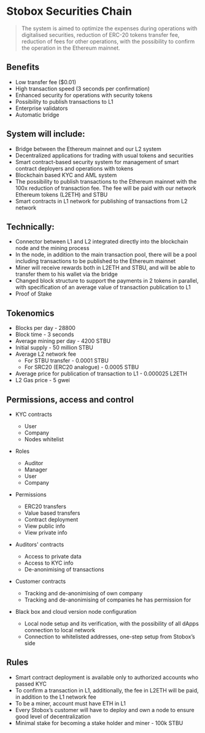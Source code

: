 # Stobox Securities Chain
> The system is aimed to optimize the expenses during operations with digitalised securities, reduction of ERC-20 tokens transfer fee, reduction of fees for other operations, with the possibility to confirm the operation in the Ethereum mainnet.

## Benefits

- Low transfer fee ($0.01)
- High transaction speed (3 seconds per confirmation)
- Enhanced security for operations with security tokens
- Possibility to publish transactions to L1
- Enterprise validators
- Automatic bridge

## System will include:

- Bridge between the Ethereum mainnet and our L2 system
- Decentralized applications for trading with usual tokens and securities
- Smart contract-based security system for management of smart contract deployers and operations with tokens
- Blockchain based KYC and AML system
- The possibility to publish transactions to the Ethereum mainnet with the 100x reduction of transaction fee. The fee will be paid with our network Ethereum tokens (L2ETH) and STBU
- Smart contracts in L1 network for publishing of transactions from L2 network

## Technically:

- Connector between L1 and L2 integrated directly into the blockchain node and the mining process
- In the node, in addition to the main transaction pool, there will be a pool including transactions to be published to the Ethereum mainnet
- Miner will receive rewards both in L2ETH and STBU, and will be able to transfer them to his wallet via the bridge
- Changed block structure to support the payments in 2 tokens in parallel, with specification of an average value of transaction publication to L1
- Proof of Stake 

## Tokenomics

- Blocks per day - 28800
- Block time - 3 seconds
- Average mining per day - 4200 STBU
- Initial supply - 50 million STBU
- Average L2 network fee 
  - For STBU transfer - 0.0001 STBU
  - For SRC20 (ERC20 analogue) - 0.0005 STBU
- Average price for publication of transaction to L1 - 0.000025 L2ETH
- L2 Gas price - 5 gwei


## Permissions, access and control

- KYC contracts
  - User
  - Company
  - Nodes whitelist
  
- Roles
  - Auditor
  - Manager
  - User
  - Company

- Permissions
  - ERC20 transfers
  - Value based transfers
  - Contract deployment
  - View public info
  - View private info

- Auditors' contracts
  - Access to private data
  - Access to KYC info
  - De-anonimising of transactions

- Customer contracts
  - Tracking and de-anonimising of own company
  - Tracking and de-anonimising of companies he has permission for

- Black box and cloud version node configuration
  - Local node setup and its verification, with the possibility of all dApps connection to local network
  - Connection to whitelisted addresses, one-step setup from Stobox’s side


## Rules

- Smart contract deployment is available only to authorized accounts who passed KYC
- To confirm a transaction in L1, additionally, the fee in L2ETH will be paid, in addition to the L1 network fee
- To be a miner, account must have ETH in L1
- Every Stobox’s customer will have to deploy and own a node to ensure good level of decentralization
- Minimal stake for becoming a stake holder and miner - 100k STBU




